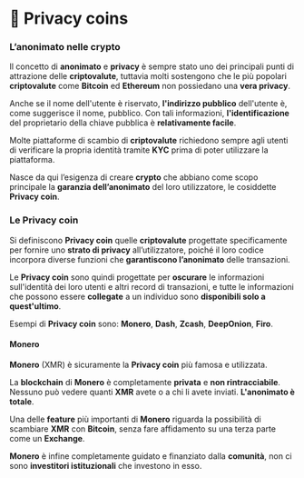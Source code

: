 # 🥷 Privacy coins

### L’anonimato nelle crypto <a href="#lanonimato-nelle-crypto" id="lanonimato-nelle-crypto"></a>

Il concetto di **anonimato** e **privacy** è sempre stato uno dei principali punti di attrazione delle **criptovalute**, tuttavia molti sostengono che le più popolari **criptovalute** come **Bitcoin** ed **Ethereum** non possiedano una **vera privacy**.

Anche se il nome dell'utente è riservato, **l'indirizzo pubblico** dell'utente è, come suggerisce il nome, pubblico. Con tali informazioni, **l'identificazione** del proprietario della chiave pubblica è **relativamente facile**.

Molte piattaforme di scambio di **criptovalute** richiedono sempre agli utenti di verificare la propria identità tramite **KYC** prima di poter utilizzare la piattaforma.

Nasce da qui l’esigenza di creare **crypto** che abbiano come scopo principale la **garanzia dell’anonimato** del loro utilizzatore, le cosiddette **Privacy coin**.

### Le Privacy coin <a href="#le-privacy-coin" id="le-privacy-coin"></a>

Si definiscono **Privacy coin** quelle **criptovalute** progettate specificamente per fornire uno **strato di privacy** all’utilizzatore, poiché il loro codice incorpora diverse funzioni che **garantiscono l’anonimato** delle transazioni.

Le **Privacy coin** sono quindi progettate per **oscurare** le informazioni sull'identità dei loro utenti e altri record di transazioni, e tutte le informazioni che possono essere **collegate** a un individuo sono **disponibili solo a quest'ultimo**.

Esempi di **Privacy coin** sono: **Monero**, **Dash**, **Zcash**, **DeepOnion**, **Firo**.

#### Monero <a href="#monero" id="monero"></a>

**Monero** (XMR) è sicuramente la **Privacy coin** più famosa e utilizzata.

La **blockchain** di **Monero** è completamente **privata** e **non rintracciabile**. Nessuno può vedere quanti **XMR** avete o a chi li avete inviati. **L'anonimato è totale**.

Una delle **feature** più importanti di **Monero** riguarda la possibilità di scambiare **XMR** con **Bitcoin**, senza fare affidamento su una terza parte come un **Exchange**.

**Monero** è infine completamente guidato e finanziato dalla **comunità**, non ci sono **investitori istituzionali** che investono in esso.
